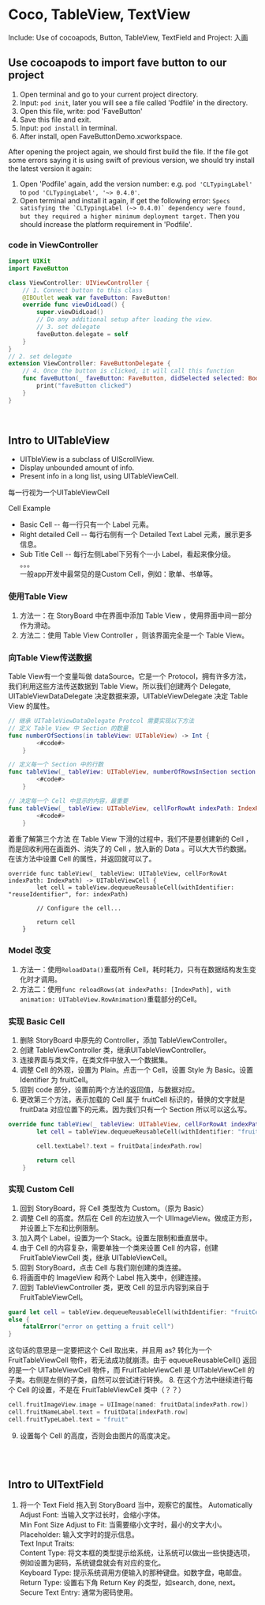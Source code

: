 # Coco, TableView, TextView 
Include: Use of cocoapods, Button, TableView, TextField and Project: 入画

## Use cocoapods to import fave button to our project
1. Open terminal and go to your current project directory.<br>
2. Input: ```pod init```, later you will see a file called 'Podfile' in the directory.<br>
3. Open this file, write: pod 'FaveButton' <br>
4. Save this file and exit.<br>
5. Input: ```pod install``` in terminal.<br>
6. After install, open FaveButtonDemo.xcworkspace.<br>

After opening the project again, we should first build the file. If the file got some errors saying it is using swift of previous version, we should try install the latest version it again: <br>
1. Open 'Podfile' again, add the version number: e.g. ```pod 'CLTypingLabel'``` to ```pod 'CLTypingLabel', '~> 0.4.0'```.
2. Open terminal and install it again, if get the following error: ```Specs satisfying the `CLTypingLabel (~> 0.4.0)` dependency were found, but they required a higher minimum deployment target.``` Then you should increase the platform requirement in 'Podfile'.


### code in ViewController
```swift
import UIKit
import FaveButton

class ViewController: UIViewController {
    // 1. Connect button to this class
    @IBOutlet weak var faveButton: FaveButton!
    override func viewDidLoad() {
        super.viewDidLoad()
        // Do any additional setup after loading the view.
        // 3. set delegate
        faveButton.delegate = self
    }
}
// 2. set delegate
extension ViewController: FaveButtonDelegate {
    // 4. Once the button is clicked, it will call this function
    func faveButton(_ faveButton: FaveButton, didSelected selected: Bool) {
        print("faveButton clicked")
    }
}
```
<br>

## Intro to UITableView
* UITbleView is a subclass of UIScrollView.
* Display unbounded amount of info.
* Present info in a long list, using UITableViewCell.

每一行视为一个UITableViewCell

Cell Example <br>
* Basic Cell -- 每一行只有一个 Label 元素。<br>
* Right detailed Cell -- 每行右侧有一个 Detailed Text Label 元素，展示更多信息。<br>
* Sub Title Cell -- 每行左侧Label下另有个一小 Label，看起来像分级。<br>
。。。<br>
一般app开发中最常见的是Custom Cell，例如：歌单、书单等。

### 使用Table View
1. 方法一：在 StoryBoard 中在界面中添加 Table View ，使用界面中间一部分作为滑动。<br>
2. 方法二：使用 Table View Controller ，则该界面完全是一个 Table View。<br>

### 向Table View传送数据
Table View有一个变量叫做 dataSource。它是一个 Protocol，拥有许多方法，我们利用这些方法传送数据到 Table View。所以我们创建两个 Delegate, UITableViewDataDelegate 决定数据来源，UITableViewDelegate 决定 Table View 的属性。<br>
```swift
// 继承 UITableViewDataDelegate Protcol 需要实现以下方法
// 定义 Table View 中 Section 的数量
func numberOfSections(in tableView: UITableView) -> Int {
        <#code#>
    }

// 定义每一个 Section 中的行数
func tableView(_ tableView: UITableView, numberOfRowsInSection section: Int) -> Int {
        <#code#>
    }

// 决定每一个 Cell 中显示的内容，最重要
func tableView(_ tableView: UITableView, cellForRowAt indexPath: IndexPath) -> UITableViewCell {
        <#code#>
    }
```

着重了解第三个方法
在 Table View 下滑的过程中，我们不是要创建新的 Cell ，而是回收利用在画面外、消失了的 Cell ，放入新的 Data 。可以大大节约数据。<br>
在该方法中设置 Cell 的属性，并返回就可以了。
```
override func tableView(_ tableView: UITableView, cellForRowAt indexPath: IndexPath) -> UITableViewCell {
        let cell = tableView.dequeueReusableCell(withIdentifier: "reuseIdentifier", for: indexPath)

        // Configure the cell...

        return cell
    }
```

### Model 改变
1. 方法一：使用```ReloadData()```重载所有 Cell，耗时耗力，只有在数据结构发生变化时才调用。
2. 方法二：使用```func reloadRows(at indexPaths: [IndexPath], with animation: UITableView.RowAnimation)```重载部分的Cell。

### 实现 Basic Cell
1. 删除 StoryBoard 中原先的 Controller，添加 TableViewController。
2. 创建 TableViewController 类，继承UITableViewController。
3. 连接界面与类文件，在类文件中放入一个数据集。
4. 调整 Cell 的外观，设置为 Plain。点击一个 Cell，设置 Style 为 Basic。设置 Identifier 为 fruitCell。
5. 回到 code 部分，设置前两个方法的返回值，与数据对应。
6. 更改第三个方法，表示加载的 Cell 属于 fruitCell 标识的，替换的文字就是 fruitData 对应位置下的元素。因为我们只有一个 Section 所以可以这么写。
```swift
override func tableView(_ tableView: UITableView, cellForRowAt indexPath: IndexPath) -> UITableViewCell {
        let cell = tableView.dequeueReusableCell(withIdentifier: "fruitCell", for: indexPath)

        cell.textLabel?.text = fruitData[indexPath.row]

        return cell
    }
```

### 实现 Custom Cell
1. 回到 StoryBoard，将 Cell 类型改为 Custom。（原为 Basic）
2. 调整 Cell 的高度。然后在 Cell 的左边放入一个 UIImageView。做成正方形，并设置上下左和比例限制。
3. 加入两个 Label，设置为一个 Stack。设置左限制和垂直居中。
4. 由于 Cell 的内容复杂，需要单独一个类来设置 Cell 的内容，创建 FruitTableViewCell 类，继承 UITableViewCell。
5. 回到 StoryBoard，点击 Cell 与我们刚创建的类连接。
6. 将画面中的 ImageView 和两个 Label 拖入类中，创建连接。
7. 回到 TableViewController 类，更改 Cell 的显示内容到来自于 FruitTableViewCell。
```swift 
guard let cell = tableView.dequeueReusableCell(withIdentifier: "fruitCell", for: indexPath) as? FruitTableViewCell 
else {
    fatalError("error on getting a fruit cell")
}
```
这句话的意思是一定要把这个 Cell 取出来，并且用 as? 转化为一个 FruitTableViewCell 物件，若无法成功就崩溃。由于 equeueReusableCell() 返回的是一个 UITableViewCell 物件，而 FruitTableViewCell 是 UITableViewCell 的子类。右侧是左侧的子类，自然可以尝试进行转换。
8. 在这个方法中继续进行每个 Cell 的设置，不是在 FruitTableViewCell 类中（？？）
```swift
cell.fruitImageView.image = UIImage(named: fruitData[indexPath.row])
cell.fruitNameLabel.text = fruitData[indexPath.row]
cell.fruitTypeLabel.text = "fruit"
```
9. 设置每个 Cell 的高度，否则会由图片的高度决定。
<br>
<br>

## Intro to UITextField
1. 将一个 Text Field 拖入到 StoryBoard 当中，观察它的属性。
Automatically Adjust Font: 当输入文字过长时，会缩小字体。<br>
Min Font Size Adjust to Fit: 当需要缩小文字时，最小的文字大小。<br>
Placeholder: 输入文字时的提示信息。<br>
Text Input Traits:<br>
Content Type: 将文本框的类型提示给系统，让系统可以做出一些快捷选项，例如设置为密码，系统键盘就会有对应的变化。<br>
Keyboard Type: 提示系统调用方便输入的那种键盘。如数字盘，电邮盘。<br>
Return Type: 设置右下角 Return Key 的类型，如search, done, next。<br>
Secure Text Entry: 通常为密码使用。<br>


